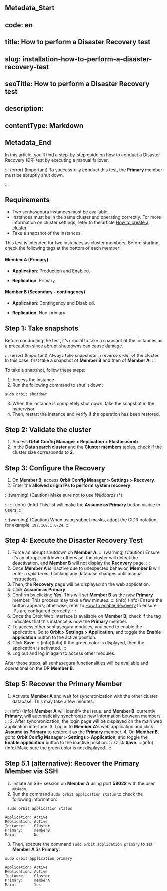 ## Metadata_Start 
## code: en
## title: How to perform a Disaster Recovery test 
## slug: installation-how-to-perform-a-disaster-recovery-test 
## seoTitle: How to perform a Disaster Recovery test 
## description:  
## contentType: Markdown 
## Metadata_End
In this article, you’ll find a step-by-step guide on how to conduct a Disaster Recovery (DR) test by executing a manual failover.

::: (error) (Important)
To successfully conduct this test, the **Primary** member must be abruptly shut down.

:::

## Requirements

* Two senhasegura instances must be available.
* Instances must be in the same cluster and operating correctly. For more information on cluster settings, refer to the article [How to create a cluster](/v3-32/docs/installation-data-replication-how-to-create-a-cluster).
* Take a snapshot of the instances.

This test is intended for two instances as cluster members. Before starting, check the following tags at the bottom of each member:

#### Member A (Primary)

* **Application**: Production and Enabled.

* **Replication**: Primary.

#### Member B (Secondary - contingency)

* **Application**: Contingency and Disabled.

* **Replication**: Non-primary.

## Step 1: Take snapshots

Before conducting the test, it’s crucial to take a snapshot of the instances as a precaution since abrupt shutdowns can cause damage.

::: (error) (Important)
Always take snapshots in reverse order of the cluster. In this case, first take a snapshot of **Member B** and then of **Member A**.
:::

To take a snapshot, follow these steps:

1. Access the instance.
2. Run the following command to shut it down:
```Shell
sudo orbit shutdown

```
3. When the instance is completely shut down, take the snapshot in the hypervisor.
4. Then, restart the instance and verify if the operation has been restored.

## Step 2: Validate the cluster

1. Access **Orbit Config Manager > Replication > Elasticsearch**.
2. In the **Data search cluster** and the **Cluster members** tables, check if the cluster size corresponds to **2**.

## Step 3: Configure the Recovery

1. On **Member B**, access **Orbit Config Manager > Settings > Recovery**.
2. Enter the **allowed origin IPs to perform system recovery**. 

:::(warning) (Caution)
Make sure not to use *Wildcards* (*).

:::
::: (info) (Info)
This list will make the **Assume as Primary** button visible to users.
:::

:::(warning) (Caution)
When using subnet masks, adopt the CIDR notation, for example, `192.168.1.0/24`.
:::

## Step 4: Execute the Disaster Recovery Test

1. Force an abrupt shutdown on **Member A**.
::: (warning) (Caution)
Ensure it’s an abrupt shutdown; otherwise, the cluster will detect the deactivation, and **Member B** will not display the **Recovery** page.
:::
2. Once **Member A** is inactive due to unexpected behavior, **Member B** will enter a *split brain*, blocking any database changes until manual instructions. 
3. Then, the **Recovery** page will be displayed on the web application.
4. Click **Assume as Primary**.
5. Confirm by clicking **Yes**. This will set **Member B** as the new **Primary** member. This process may take a few minutes.
::: (info) (Info)
Ensure the button appears; otherwise, refer to [How to enable Recovery](/v3-32/docs/installation-data-replication-how-to-enable-recovery) to ensure IPs are configured correctly.
:::
6. Once the Orbit Web interface is available on **Member B**, check if the tag indicates that this instance is now the **Primary** member.
7. To access other senhasegura modules, you need to enable the application. Go to **Orbit > Settings > Application**, and toggle the **Enable application** button to the active position.
8. Click **Save**. 
:::(info)(Info)
If the green color is displayed, then the application is activated.
:::
9.  Log out and log in again to access other modules.

After these steps, all senhasegura functionalities will be available and operational on the DR **Member B**.

## Step 5: Recover the Primary Member

1. Activate **Member A** and wait for synchronization with the other cluster database. This may take a few minutes.

::: (info) (Info)
**Member A** will identify the issue, and **Member B**, currently **Primary**, will automatically synchronize new information between members.
:::
2. After synchronization, the login page will be displayed on the main web application interface.
3. Log in to **Member A's** web application and click **Assume as Primary** to restore it as the **Primary** member.
4. On **Member B**, go to **Orbit Config Manager > Settings > Application**, and toggle the **Enable application** button to the inactive position.
5. Click **Save**. 
:::(info) (Info)
Make sure the green color is not displayed.
:::

## Step 5.1 (alternative): Recover the Primary Member via SSH

1. Initiate an SSH session on **Member A** using port **59022** with the user `mt4adm`. 
2. Run the command `sudo orbit application status` to check the following information:
```Shell
 sudo orbit application status

Application: Active
Replication: Active
Instance:    Cluster
Primary:     memberB
Main:        No

```
3. Then, execute the command `sudo orbit application primary` to set **Member A** as **Primary**:
```Shell
sudo orbit application primary

Application: Active
Replication: Active
Instance:    Cluster
Primary:     memberA
Main:        Yes

```
